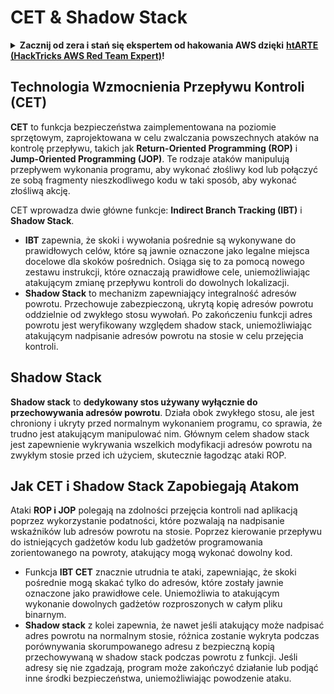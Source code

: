 # CET & Shadow Stack

<details>

<summary><strong>Zacznij od zera i stań się ekspertem od hakowania AWS dzięki</strong> <a href="https://training.hacktricks.xyz/courses/arte"><strong>htARTE (HackTricks AWS Red Team Expert)</strong></a><strong>!</strong></summary>

Inne sposoby wsparcia HackTricks:

* Jeśli chcesz zobaczyć swoją **firmę reklamowaną w HackTricks** lub **pobrać HackTricks w formacie PDF**, sprawdź [**PLANY SUBSKRYPCYJNE**](https://github.com/sponsors/carlospolop)!
* Kup [**oficjalne gadżety PEASS & HackTricks**](https://peass.creator-spring.com)
* Odkryj [**Rodzinę PEASS**](https://opensea.io/collection/the-peass-family), naszą kolekcję ekskluzywnych [**NFT**](https://opensea.io/collection/the-peass-family)
* **Dołącz do** 💬 [**grupy Discord**](https://discord.gg/hRep4RUj7f) lub [**grupy telegramowej**](https://t.me/peass) lub **śledź** nas na **Twitterze** 🐦 [**@hacktricks\_live**](https://twitter.com/hacktricks\_live)**.**
* **Podziel się swoimi sztuczkami hakerskimi, przesyłając PR-y do** [**HackTricks**](https://github.com/carlospolop/hacktricks) i [**HackTricks Cloud**](https://github.com/carlospolop/hacktricks-cloud) repozytoriów na GitHubie.

</details>

## Technologia Wzmocnienia Przepływu Kontroli (CET)

**CET** to funkcja bezpieczeństwa zaimplementowana na poziomie sprzętowym, zaprojektowana w celu zwalczania powszechnych ataków na kontrolę przepływu, takich jak **Return-Oriented Programming (ROP)** i **Jump-Oriented Programming (JOP)**. Te rodzaje ataków manipulują przepływem wykonania programu, aby wykonać złośliwy kod lub połączyć ze sobą fragmenty nieszkodliwego kodu w taki sposób, aby wykonać złośliwą akcję.

CET wprowadza dwie główne funkcje: **Indirect Branch Tracking (IBT)** i **Shadow Stack**.

* **IBT** zapewnia, że skoki i wywołania pośrednie są wykonywane do prawidłowych celów, które są jawnie oznaczone jako legalne miejsca docelowe dla skoków pośrednich. Osiąga się to za pomocą nowego zestawu instrukcji, które oznaczają prawidłowe cele, uniemożliwiając atakującym zmianę przepływu kontroli do dowolnych lokalizacji.
* **Shadow Stack** to mechanizm zapewniający integralność adresów powrotu. Przechowuje zabezpieczoną, ukrytą kopię adresów powrotu oddzielnie od zwykłego stosu wywołań. Po zakończeniu funkcji adres powrotu jest weryfikowany względem shadow stack, uniemożliwiając atakującym nadpisanie adresów powrotu na stosie w celu przejęcia kontroli.

## Shadow Stack

**Shadow stack** to **dedykowany stos używany wyłącznie do przechowywania adresów powrotu**. Działa obok zwykłego stosu, ale jest chroniony i ukryty przed normalnym wykonaniem programu, co sprawia, że trudno jest atakującym manipulować nim. Głównym celem shadow stack jest zapewnienie wykrywania wszelkich modyfikacji adresów powrotu na zwykłym stosie przed ich użyciem, skutecznie łagodząc ataki ROP.

## Jak CET i Shadow Stack Zapobiegają Atakom

Ataki **ROP i JOP** polegają na zdolności przejęcia kontroli nad aplikacją poprzez wykorzystanie podatności, które pozwalają na nadpisanie wskaźników lub adresów powrotu na stosie. Poprzez kierowanie przepływu do istniejących gadżetów kodu lub gadżetów programowania zorientowanego na powroty, atakujący mogą wykonać dowolny kod.

* Funkcja **IBT CET** znacznie utrudnia te ataki, zapewniając, że skoki pośrednie mogą skakać tylko do adresów, które zostały jawnie oznaczone jako prawidłowe cele. Uniemożliwia to atakującym wykonanie dowolnych gadżetów rozproszonych w całym pliku binarnym.
* **Shadow stack** z kolei zapewnia, że nawet jeśli atakujący może nadpisać adres powrotu na normalnym stosie, różnica zostanie wykryta podczas porównywania skorumpowanego adresu z bezpieczną kopią przechowywaną w shadow stack podczas powrotu z funkcji. Jeśli adresy się nie zgadzają, program może zakończyć działanie lub podjąć inne środki bezpieczeństwa, uniemożliwiając powodzenie ataku.
